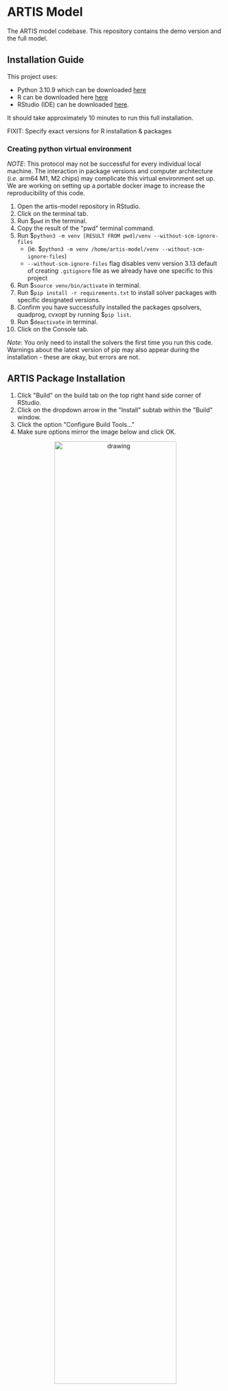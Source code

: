 # ARTIS Model

The ARTIS model codebase. This repository contains the demo version and the full model.

## Installation Guide

This project uses:
- Python 3.10.9 which can be downloaded [here](https://www.python.org/downloads/release/python-3109/)
- R can be downloaded here [here](https://www.r-project.org/)
- RStudio (IDE) can be downloaded [here](https://posit.co/download/rstudio-desktop/).

It should take approximately 10 minutes to run this full installation.

FIXIT: Specify exact versions for R installation & packages

### Creating python virtual environment

*NOTE*: This protocol may not be successful for every individual local machine. The interaction in package versions and computer architecture (*i.e.* arm64 M1, M2 chips) may complicate this virtual environment set up. We are working on setting up a portable docker image to increase the reproducibility of this code.

1. Open the artis-model repository in RStudio.
2. Click on the terminal tab.
3. Run $`pwd` in the terminal.
4. Copy the result of the "pwd" terminal command.
5. Run $`python3 -m venv [RESULT FROM pwd]/venv --without-scm-ignore-files` 
    - (ie. $`python3 -m venv /home/artis-model/venv --without-scm-ignore-files`)
    - `--without-scm-ignore-files` flag disables venv version 3.13 default of creating `.gitignore` file as we already have one specific to this project
6. Run $`source venv/bin/activate` in terminal.
7. Run $`pip install -r requirements.txt` to install solver packages with specific designated versions.
8. Confirm you have successfully installed the packages qpsolvers, quadprog, cvxopt by running $`pip list`.
9. Run $`deactivate` in terminal.
10. Click on the Console tab.

*Note*: You only need to install the solvers the first time you run this code. Warnings about the latest version of pip may also appear during the installation - these are okay, but errors are not.

## ARTIS Package Installation 
1. Click "Build" on the build tab on the top right hand side corner of RStudio.
2. Click on the dropdown arrow in the "Install" subtab within the "Build" window.
3. Click the option "Configure Build Tools..."
4. Make sure options mirror the image below and click OK.
<p align="center">
  <img src="./images/artis_r_build_config_options.png" alt="drawing" width="75%"/>
</p>
5. Click on the dropdown arrow in the "Install" subtab and select the option "Clean and Install"

## Development

### Branch Naming Guidelines
- **main**: Stable, released versions
- **develop**: Continuous development, all task-oriented branches are created from `develop` and merge back to `develop`.
- **Task Branches**:
  - Use `develop-` as a prefix for task branches.
  - Example: `develop-ingest-new-data-v2`.
  - Task branches should be "short-lived" and merged back into `develop` after completion.
- **hot-fix**: created from `main`, merged back into `main` for quick immediately needed fixes of release version. 
  
  
### Branch Workflow Diagram

```mermaid
gitGraph
   commit id: "v1.0"
   branch develop
   commit
   branch develop-ingest-new-data-v2
   commit id: "clean FAO"
   commit id: "resolve sciname"
   checkout develop
   merge develop-ingest-new-data-v2 id: "merge cleaning script"
   checkout develop
   commit id: "update README"
   branch develop-fix-bug
   commit
   checkout develop
   merge develop-fix-bug id: "merge fix-bug"
   commit id: "add documentation"
   checkout main
   merge develop id: "v2.0 Release"
   branch hot-fix
   checkout hot-fix
   commit id: "forgot this tiny thing"
   checkout main
   merge hot-fix id: "v2.0.1 Release"
```


## Running the model demo

Running the demo for the ARTIS model should take approximately 10 minutes. To run the demo for ARTIS run the `02-artis-pipeline.R` script and then run the `04-build-artis-timeseries.R` script.

### Outputs

The outputs of the demo will appear in the `demo/outputs` directory. Within this folder `demo/outputs/custom_ts` will contain all the final files that if run on the full model inputs would be used to create the results of the ARTIS research paper.

Please find below descriptions of main files:
- `demo/outputs/custom_ts/mid_custom_ts.csv`: This is the demo version of the main ARTIS trade records table.
- `demo/outputs/custom_ts/summary_consumption_midpoint.csv`: This is the demo version of the main ARTIS seafood consumption records table.

## Methods

### Model Conceptual Schematic
The following diagrams describes how ARTIS trade records are obtained.

![Disaggregating Trade Records](./images/disaggregating_trade_records.png)
![Aggregating Trade Records back up](./images/building_trade_records_back_up.png)
![Consumption Workflow](./images/consumption_workflow.png)

### Code Conceptual Schematic
The following diagrams describe the how the codebase follows the model schematic illustrated above.

![Cleaning data diagram](./images/model_inputs_creation.png)
![Mass balance solutions](./images/country_mass_balance_solution_creation.png)
![Creating ARTIS codeflow](./images/create_artis_codeflow.png)

## System Requirements
- Platform: x86_64-apple-darwin17.0 (64-bit)
- Running under: macOS Ventura 13.3.1
- R version 4.2.2
- R packages:
  - readxl 1.4.1
  - janitor 2.1.0
  - countrycode 1.4.0
  - doParallel 1.0.17
  - iterators 1.0.14
  - foreach 1.5.2
  - slam 0.1-50
  - Matrix 1.5-1
  - magrittr 2.0.3
  - data.table 1.14.6
  - forcats 0.5.2
  - stringr 1.5.0
  - dplyr 1.0.10
  - purrr 1.0.1
  - readr 2.1.3
  - tidyr 1.2.1
  - tibble 3.1.8
  - ggplot2 3.4.0
  - tidyverse 1.3.2
  - reticulate 1.26
- Python version 3.10.9
- Python packages:
  - cvxopt     1.3.0
  - daqp       0.5.1
  - ecos       2.0.12
  - numpy      1.24.3
  - osqp       0.6.2.post9
  - pip        22.3.1
  - qdldl      0.1.7
  - qpsolvers  3.4.0
  - quadprog   0.1.11
  - scipy      1.10.1
  - scs        3.2.3
  - setuptools 65.6.3
